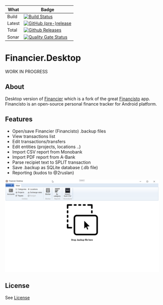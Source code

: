 | What | Badge|
| ---- | ---- |
| Build | [![Build Status](https://dev.azure.com/khmelovskyi/Financier.Desktop/_apis/build/status/vov4uk.Financier.Desktop?branchName=master)](https://dev.azure.com/khmelovskyi/Financier.Desktop/_build/latest?definitionId=2&branchName=master)|
| Latest | [![GitHub (pre-)release](https://img.shields.io/github/v/release/vov4uk/financier.desktop?include_prereleases)](https://github.com/vov4uk/Financier.Desktop/releases)|
| Total| [![Github Releases](https://img.shields.io/github/downloads/vov4uk/Financier.Desktop/total)](https://github.com/vov4uk/Financier.Desktop/releases)|
| Sonar | [![Quality Gate Status](https://sonarcloud.io/api/project_badges/measure?project=vov4uk_Financier.Desktop&metric=alert_status)](https://sonarcloud.io/summary/new_code?id=vov4uk_Financier.Desktop)|

# Financier.Desktop
WORK IN PROGRESS
## About
 Desktop version of [Financier](https://github.com/handydevcom/financier "Financier") which is a fork of the great [Financisto](https://github.com/dsolonenko/financisto) app. Financisto is an open-source personal finance tracker for Android platform.

## Features

- Open/save Financier (Financisto) .backup files
- View transactions list
- Edit transactions/transfers
- Edit entities (projects, locations ..)
- Import CSV report from Monobank
- Import PDF report from A-Bank
- Parse recipiet text to SPLIT transaction
- Save .backup as SQLite database (.db file)
- Reporting (kudos to @2ruslan)

![Alt text](FinancierDesktop.png?raw=true "UI example")

## License

See [License](LICENSE)
